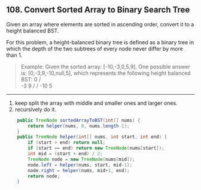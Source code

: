 ## 108. Convert Sorted Array to Binary Search Tree

Given an array where elements are sorted in ascending order, convert it to a height balanced BST.

For this problem, a height-balanced binary tree is defined as a binary tree in which the depth of the two subtrees of every node never differ by more than 1.

>Example:
Given the sorted array: [-10,-3,0,5,9],
One possible answer is: [0,-3,9,-10,null,5], which represents the following height balanced BST:
      0
     / \
   -3   9
   /   /
 -10  5
 
----
1. keep split the array with middle and smaller ones and larger ones.
2. recursively do it.

```java
    public TreeNode sortedArrayToBST(int[] nums) {
        return helper(nums, 0, nums.length-1);
    }
    public TreeNode helper(int[] nums, int start, int end) {
        if (start > end) return null;
        if (start == end) return new TreeNode(nums[start]);
        int mid = (start + end) / 2;
        TreeNode node = new TreeNode(nums[mid]);
        node.left = helper(nums, start, mid-1);
        node.right = helper(nums, mid+1, end);
        return node;
    }
```
